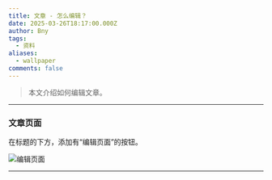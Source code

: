 ```yaml
---
title: 文章 - 怎么编辑？
date: 2025-03-26T18:17:00.000Z
author: Bny
tags:
  - 资料
aliases:
  - wallpaper
comments: false
---
```

> 本文介绍如何编辑文章。

- - -

### 文章页面

在标题的下方，添加有“编辑页面”的按钮。

![编辑页面](/img/screenshot_20250327_041830.png "编辑页面")

- - -



